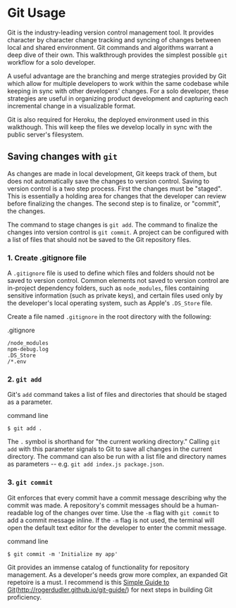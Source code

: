 # Git Usage
Git is the industry-leading version control management tool. It provides character by character change tracking and syncing of changes between local and shared environment. Git commands and algorithms warrant a deep dive of their own. This walkthrough provides the simplest possible `git` workflow for a solo developer.

A useful advantage are the branching and merge strategies provided by Git which allow for multiple developers to work within the same codebase while keeping in sync with other developers' changes. For a solo developer, these strategies are useful in organizing product development and capturing each incremental change in a visualizable format.

Git is also required for Heroku, the deployed environment used in this walkthough. This will keep the files we develop locally in sync with the public server's filesystem.

## Saving changes with `git`
As changes are made in local development, Git keeps track of them, but does not automatically save the changes to version control. Saving to version control is a two step process. First the changes must be "staged". This is essentially a holding area for changes that the developer can review before finalizing the changes. The second step is to finalize, or "commit", the changes.

The command to stage changes is `git add`. The command to finalize the changes into version control is `git commit`. A project can be configured with a list of files that should not be saved to the Git repository files.

### 1. Create .gitignore file
A `.gitignore` file is used to define which files and folders should not be saved to version control. Common elements not saved to version control are in-project dependency folders, such as `node_modules`, files containing sensitive information (such as private keys), and certain files used only by the developer's local operating system, such as Apple's `.DS_Store` file.

Create a file named `.gitignore` in the root directory with the following:

<div class="filename">.gitignore</div>

```
/node_modules
npm-debug.log
.DS_Store
/*.env
```

### 2. `git add`
Git's `add` command takes a list of files and directories that should be staged as a parameter.

<div class="filename">command line</div>

```
$ git add .
```

The `.` symbol is shorthand for "the current working directory." Calling `git add` with this parameter signals to Git to save all changes in the current directory. The command can also be run with a list file and directory names as parameters -- e.g. `git add index.js package.json`.

### 3. `git commit`
Git enforces that every commit have a commit message describing why the commit was made. A repository's commit messages should be a human-readable log of the changes over time. Use the `-m` flag with `git commit` to add a commit message inline. If the `-m` flag is not used, the terminal will open the default text editor for the developer to enter the commit message.

<div class="filename">command line</div>

```
$ git commit -m 'Initialize my app'
```

Git provides an immense catalog of functionality for repository management. As a developer's needs grow more complex, an expanded Git repetoire is a must. I recommend is this [Simple Guide to Git](http://rogerdudler.github.io/git-guide/)(http://rogerdudler.github.io/git-guide/) for next steps in building Git proficiency.